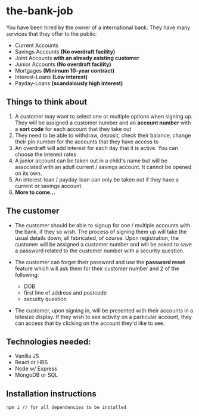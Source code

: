 # the-bank-job

You have been hired by the owner of a international bank. They have many services that they offer to the public:

* Current Accounts
* Savings Accounts **(No overdraft facility)**
* Joint Accounts **with an already existing customer**
* Junior Accounts **(No overdraft facility)**
* Mortgages **(Minimum 10-year contract)**
* Interest-Loans **(Low interest)**
* Payday-Loans **(scandalously high interest)**

## Things to think about

1. A customer may want to select one or multiple options when signing up. They will be assigned a customer number and an **account number** with a **sort code** for each account that they take out
2. They need to be able to withdraw, deposit, check their balance, change their pin number for the accounts that they have access to
3. An overdraft will add interest for each day that it is active. You can choose the interest rates
4. A junior account can be taken out in a child's name but will be associated with an adult current / savings account. It cannot be opened on its own.
5. An interest-loan / payday-loan can only be taken out if they have a current or savings account.
6. **More to come...**

## The customer

* The customer should be able to signup for one / multiple accounts with the bank, if they so wish. The process of signing them up will take the usual details down, all fabricated, of course. Upon registration, the customer will be assigned a customer number and will be asked to save a password related to the customer number with a security question. 

* The customer can forget their password and use the **password reset** feature which will ask them for their customer number and 2 of the following: 
  * DOB
  * first line of address and postcode
  * security question
  
* The customer, upon signing in, will be presented with their accounts in a bitesize display. If they wish to see activity on a particular account, they can access that by clicking on the account they'd like to see. 

## Technologies needed: 

* Vanilla JS
* React or HBS
* Node w/ Express
* MongoDB or SQL

## Installation instructions

```
npm i // for all dependencies to be installed
```
